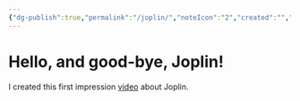 ```yaml
---
{"dg-publish":true,"permalink":"/joplin/","noteIcon":"2","created":"","updated":""}
---
```


# Hello, and good-bye, Joplin!

I created this first impression [video](https://youtu.be/ohWfF-VHF7Q) about Joplin.